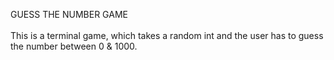 GUESS THE NUMBER GAME <br><br>
This is a terminal game, which takes a random int and the user has to guess the number between 0 & 1000.
